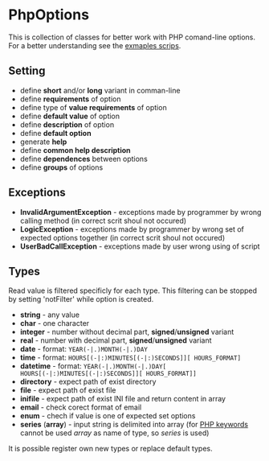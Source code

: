 PhpOptions
==========

This is collection of classes for better work with PHP comand-line options.
For a better understanding see the [exmaples scrips](./PhpOptions/tree/master/examples/).

Setting
-------

* define __short__ and/or __long__ variant in comman-line
* define __requirements__ of option
* define type of __value requirements__ of option
* define __default value__ of option
* define __description__ of option
* define __default option__
* generate __help__
* define __common help description__
* define __dependences__ between options
* define __groups__ of options

Exceptions
----------

* __InvalidArgumentException__ - exceptions made by programmer by wrong calling method (in correct scrit shoul not occured)
* __LogicException__ - exceptions made by programmer by wrong set of expected options together (in correct scrit shoul not occured)
* __UserBadCallException__ - exceptions made by user wrong using of script

Types
-----

Read value is filtered specificly for each type.
This filtering can be stopped by setting 'notFilter' while option is created.

* __string__ - any value
* __char__ - one character
* __integer__ - number without decimal part, __signed__/__unsigned__ variant
* __real__ - number with decimal part, __signed__/__unsigned__ variant
* __date__ - format: <code>YEAR(-|.)MONTH(-|.)DAY</code>
* __time__ - format: <code>HOURS[(-|:)MINUTES[(-|:)SECONDS]][ HOURS_FORMAT]</code>
* __datetime__ - format: <code>YEAR(-|.)MONTH(-|.)DAY[ HOURS[(-|:)MINUTES[(-|:)SECONDS]][ HOURS_FORMAT]]</code>
* __directory__ - expect path of exist directory
* __file__ - expect path of exist file
* __inifile__ - expect path of exist INI file and return content in array
* __email__ - check corect format of email
* __enum__ - chech if value is one of expected set options
* __series__ (__array__) - input string is delimited into array
(for [PHP keywords](http://php.net/manual/en/reserved.keywords.php) cannot be used _array_ as name of type, so _series_ is used)

It is possible register own new types or replace default types.
